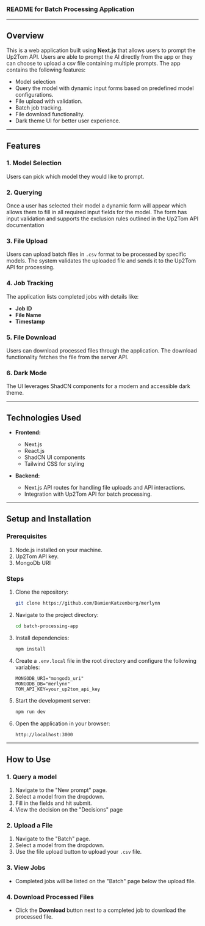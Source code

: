 ### **README for Batch Processing Application**

---

## **Overview**

This is a web application built using **Next.js** that allows users to prompt the Up2Tom API. Users are able to prompt the AI directly from the app or they can choose to upload a csv file containing multiple prompts. The app contains the following features:

- Model selection
- Query the model with dynamic input forms based on predefined model configurations.
- File upload with validation.
- Batch job tracking.
- File download functionality.
- Dark theme UI for better user experience.

---

## **Features**

### **1. Model Selection**
Users can pick which model they would like to prompt.

### **2. Querying**
Once a user has selected their model a dynamic form will appear which allows them to fill in all required input fields for the model. The form has input validation and supports the exclusion rules outlined in the Up2Tom API documentation

### **3. File Upload**
Users can upload batch files in `.csv` format to be processed by specific models. The system validates the uploaded file and sends it to the Up2Tom API for processing.

### **4. Job Tracking**
The application lists completed jobs with details like:
- **Job ID**
- **File Name**
- **Timestamp**

### **5. File Download**
Users can download processed files through the application. The download functionality fetches the file from the server API.

### **6. Dark Mode**
The UI leverages ShadCN components for a modern and accessible dark theme.

---

## **Technologies Used**

- **Frontend:**
  - Next.js
  - React.js
  - ShadCN UI components
  - Tailwind CSS for styling

- **Backend:**
  - Next.js API routes for handling file uploads and API interactions.
  - Integration with Up2Tom API for batch processing.

---

## **Setup and Installation**

### **Prerequisites**
1. Node.js installed on your machine.
2. Up2Tom API key.
3. MongoDb URI 

### **Steps**
1. Clone the repository:
   ```bash
   git clone https://github.com/DamienKatzenberg/merlynn
   ```
2. Navigate to the project directory:
   ```bash
   cd batch-processing-app
   ```
3. Install dependencies:
   ```bash
   npm install
   ```
4. Create a `.env.local` file in the root directory and configure the following variables:
   ```env
   MONGODB_URI="mongodb_uri"
   MONGODB_DB="merlynn"
   TOM_API_KEY=your_up2tom_api_key
   ```
5. Start the development server:
   ```bash
   npm run dev
   ```
6. Open the application in your browser:
   ```bash
   http://localhost:3000
   ```

---

## **How to Use**

### **1. Query a model**
1. Navigate to the "New prompt" page.
2. Select a model from the dropdown.
3. Fill in the fields and hit submit.
4. View the decision on the "Decisions" page

### **2. Upload a File**
1. Navigate to the "Batch" page.
2. Select a model from the dropdown.
3. Use the file upload button to upload your `.csv` file.

### **3. View Jobs**
- Completed jobs will be listed on the "Batch" page below the upload file.

### **4. Download Processed Files**
- Click the **Download** button next to a completed job to download the processed file.


